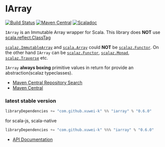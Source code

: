 # IArray

[![Build Status](https://travis-ci.com/xuwei-k/iarray.svg?branch=master)](http://travis-ci.com/xuwei-k/iarray)
[![Maven Central](https://maven-badges.herokuapp.com/maven-central/com.github.xuwei-k/iarray_2.12/badge.svg)](https://maven-badges.herokuapp.com/maven-central/com.github.xuwei-k/iarray_2.12)
[![Scaladoc](https://javadoc-badge.appspot.com/com.github.xuwei-k/iarray_2.12.svg?label=scaladoc)](https://javadoc-badge.appspot.com/com.github.xuwei-k/iarray_2.12/iarray/index.html?javadocio=true)

`IArray` is an Immutable Array wrapper for Scala. This library does __NOT__ use [scala.reflect.ClassTag](https://github.com/scala/scala/blob/v2.12.12/src/library/scala/reflect/ClassTag.scala)

[`scalaz.ImmutableArray`](https://github.com/scalaz/scalaz/blob/v7.2.27/core/src/main/scala/scalaz/ImmutableArray.scala) and [`scala.Array`](https://github.com/scala/scala/blob/v2.12.12/src/library/scala/Array.scala) could __NOT__ be [`scalaz.Functor`](https://github.com/scalaz/scalaz/blob/v7.2.27/core/src/main/scala/scalaz/Functor.scala).
On the other hand `IArray` can be [`scalaz.Functor`](https://github.com/scalaz/scalaz/blob/v7.2.27/core/src/main/scala/scalaz/Functor.scala), [`scalaz.Monad`](https://github.com/scalaz/scalaz/blob/v7.2.27/core/src/main/scala/scalaz/Monad.scala), [`scalaz.Traverse`](https://github.com/scalaz/scalaz/blob/v7.2.27/core/src/main/scala/scalaz/Traverse.scala) etc.

`IArray` __always boxing__ primitive values in return for provide an abstraction(scalaz typeclasses).


- [Maven Central Repository Search](http://search.maven.org/#search%7Cga%7C1%7Cg%3A%22com.github.xuwei-k%22)
- [Maven Central](http://repo1.maven.org/maven2/com/github/xuwei-k/)

### latest stable version

```scala
libraryDependencies += "com.github.xuwei-k" %% "iarray" % "0.6.0"
```

for scala-js, scala-native

```scala
libraryDependencies += "com.github.xuwei-k" %%% "iarray" % "0.6.0"
```

- [API Documentation](https://oss.sonatype.org/service/local/repositories/releases/archive/com/github/xuwei-k/iarray_2.12/0.6.0/iarray_2.12-0.6.0-javadoc.jar/!/iarray/IArray.html)

